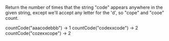 Return the number of times that the string "code" appears anywhere in the given string, except we'll accept any letter for the 'd', so "cope" and "cooe" count.

countCode("aaacodebbb") → 1
countCode("codexxcode") → 2
countCode("cozexxcope") → 2